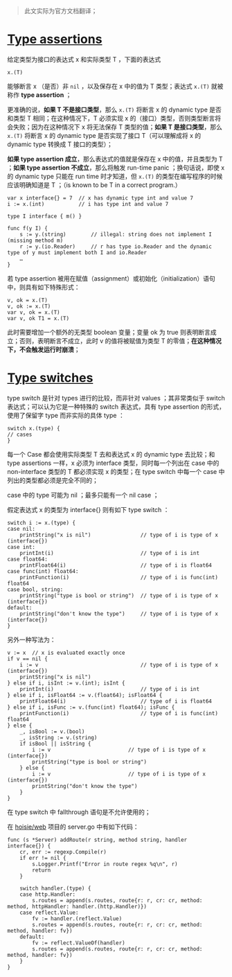 
> 此文实际为官方文档翻译；

# [Type assertions](https://golang.org/ref/spec#Type_assertions)

给定类型为接口的表达式 x 和实际类型 T ，下面的表达式

```golang
x.(T)
```

能够断言 x （是否）非 `nil` ，以及保存在 x 中的值为 T 类型；表达式 `x.(T)` 就被称作 **type assertion** ；

更准确的说，**如果 T 不是接口类型**，那么 `x.(T)` 将断言 x 的 dynamic type 是否和类型 T 相同；在这种情况下，T 必须实现 x 的（接口）类型，否则类型断言将会失败；因为在这种情况下 x 将无法保存 T 类型的值；**如果 T 是接口类型**，那么 `x.(T)` 将断言 x 的 dynamic type 是否实现了接口 T（可以理解成将 x 的 dynamic type 转换成 T 接口的类型）；

**如果 type assertion 成立**，那么表达式的值就是保存在 x 中的值，并且类型为 T ；**如果 type assertion 不成立**，那么将触发 run-time panic ；换句话说，即使 x 的 dynamic type 只能在 run time 时才知道，但 `x.(T)` 的类型在编写程序的时候应该明确知道是 T ；（is known to be T in a correct program.）

```golang
var x interface{} = 7  // x has dynamic type int and value 7
i := x.(int)           // i has type int and value 7

type I interface { m() }

func f(y I) {
	s := y.(string)        // illegal: string does not implement I (missing method m)
	r := y.(io.Reader)     // r has type io.Reader and the dynamic type of y must implement both I and io.Reader
	…
}
```

若 type assertion 被用在赋值（assignment）或初始化（initialization）语句中，则具有如下特殊形式：

```golang
v, ok = x.(T)
v, ok := x.(T)
var v, ok = x.(T)
var v, ok T1 = x.(T)
```

此时需要增加一个额外的无类型 boolean 变量；变量 ok 为 true 则表明断言成立；否则，表明断言不成立，此时 v 的值将被赋值为类型 T 的零值；**在这种情况下，不会触发运行时崩溃**；


# [Type switches](https://golang.org/ref/spec#Switch_statements)

type switch 是针对 types 进行的比较，而非针对 values ；其非常类似于 switch 表达式；可以认为它是一种特殊的 switch 表达式，具有 type assertion 的形式，使用了保留字 type 而非实际的具体 type ：

```golang
switch x.(type) {
// cases
}
```

每一个 Case 都会使用实际类型 T 去和表达式 x 的 dynamic type 去比较；和 type assertions 一样，x 必须为 interface 类型，同时每一个列出在 case 中的 non-interface 类型的 T 都必须实现 x 的类型；在 type switch 中每一个 case 中列出的类型都必须是完全不同的；

case 中的 type 可能为 nil ；最多只能有一个 nil case ；

假定表达式 x 的类型为 interface{} 则有如下 type switch ：

```golang
switch i := x.(type) {
case nil:
	printString("x is nil")                // type of i is type of x (interface{})
case int:
	printInt(i)                            // type of i is int
case float64:
	printFloat64(i)                        // type of i is float64
case func(int) float64:
	printFunction(i)                       // type of i is func(int) float64
case bool, string:
	printString("type is bool or string")  // type of i is type of x (interface{})
default:
	printString("don't know the type")     // type of i is type of x (interface{})
}
```

另外一种写法为：

```golang
v := x  // x is evaluated exactly once
if v == nil {
	i := v                                 // type of i is type of x (interface{})
	printString("x is nil")
} else if i, isInt := v.(int); isInt {
	printInt(i)                            // type of i is int
} else if i, isFloat64 := v.(float64); isFloat64 {
	printFloat64(i)                        // type of i is float64
} else if i, isFunc := v.(func(int) float64); isFunc {
	printFunction(i)                       // type of i is func(int) float64
} else {
	_, isBool := v.(bool)
	_, isString := v.(string)
	if isBool || isString {
		i := v                         // type of i is type of x (interface{})
		printString("type is bool or string")
	} else {
		i := v                         // type of i is type of x (interface{})
		printString("don't know the type")
	}
}
```

在 type switch 中 fallthrough 语句是不允许使用的；

在 [hoisie/web](https://github.com/hoisie/web) 项目的 server.go 中有如下代码：

```golang
func (s *Server) addRoute(r string, method string, handler interface{}) {
	cr, err := regexp.Compile(r)
	if err != nil {
		s.Logger.Printf("Error in route regex %q\n", r)
		return
	}

	switch handler.(type) {
	case http.Handler:
		s.routes = append(s.routes, route{r: r, cr: cr, method: method, httpHandler: handler.(http.Handler)})
	case reflect.Value:
		fv := handler.(reflect.Value)
		s.routes = append(s.routes, route{r: r, cr: cr, method: method, handler: fv})
	default:
		fv := reflect.ValueOf(handler)
		s.routes = append(s.routes, route{r: r, cr: cr, method: method, handler: fv})
	}
}
```







